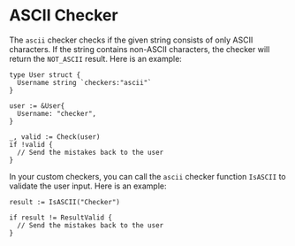 # ASCII Checker

The ```ascii``` checker checks if the given string consists of only ASCII characters. If the string contains non-ASCII characters, the checker will return the ```NOT_ASCII``` result. Here is an example:

```golang
type User struct {
  Username string `checkers:"ascii"`
}

user := &User{
  Username: "checker",
}

_, valid := Check(user)
if !valid {
  // Send the mistakes back to the user
}
```

In your custom checkers, you can call the ```ascii``` checker function ```IsASCII``` to validate the user input. Here is an example:

```golang
result := IsASCII("Checker")

if result != ResultValid {
  // Send the mistakes back to the user
}
```
